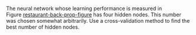 The neural network whose learning performance is measured in
Figure <a class="insideBookFigRef" id="insidebookfigref" target="_blank" href="https://aimacode.github.io/aima-exercises/figures/restaurant-back-prop-figure.png">restaurant-back-prop-figure</a> has four hidden
nodes. This number was chosen somewhat arbitrarily. Use a
cross-validation method to find the best number of hidden nodes.
